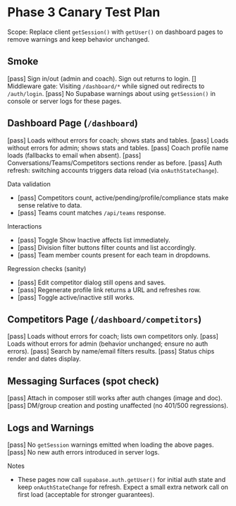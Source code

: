 # Phase 3 Canary Test Plan

Scope: Replace client `getSession()` with `getUser()` on dashboard pages to remove warnings and keep behavior unchanged.

## Smoke

[pass] Sign in/out (admin and coach). Sign out returns to login.
[] Middleware gate: Visiting `/dashboard/*` while signed out redirects to `/auth/login`.
[pass] No Supabase warnings about using `getSession()` in console or server logs for these pages.

## Dashboard Page (`/dashboard`)

[pass] Loads without errors for coach; shows stats and tables.
[pass] Loads without errors for admin; shows stats and tables.
[pass] Coach profile name loads (fallbacks to email when absent).
[pass] Conversations/Teams/Competitors sections render as before.
[pass] Auth refresh: switching accounts triggers data reload (via `onAuthStateChange`).

Data validation
- [pass] Competitors count, active/pending/profile/compliance stats make sense relative to data.
- [pass] Teams count matches `/api/teams` response.

Interactions
- [pass] Toggle Show Inactive affects list immediately.
- [pass] Division filter buttons filter counts and list accordingly.
- [pass] Team member counts present for each team in dropdowns.

Regression checks (sanity)
- [pass] Edit competitor dialog still opens and saves.
- [pass] Regenerate profile link returns a URL and refreshes row.
- [pass] Toggle active/inactive still works.

## Competitors Page (`/dashboard/competitors`)

[pass] Loads without errors for coach; lists own competitors only.
[pass] Loads without errors for admin (behavior unchanged; ensure no auth errors).
[pass] Search by name/email filters results.
[pass] Status chips render and dates display.

## Messaging Surfaces (spot check)

[pass] Attach in composer still works after auth changes (image and doc).
[pass] DM/group creation and posting unaffected (no 401/500 regressions).

## Logs and Warnings

[pass] No `getSession` warnings emitted when loading the above pages.
[pass] No new auth errors introduced in server logs.

Notes
- These pages now call `supabase.auth.getUser()` for initial auth state and keep `onAuthStateChange` for refresh. Expect a small extra network call on first load (acceptable for stronger guarantees).
